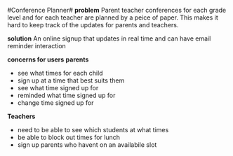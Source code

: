 #Conference Planner#
**problem** Parent teacher conferences for each grade level and for each teacher are planned by a peice of paper. This makes it hard to keep track of the updates for parents and teachers.

**solution** An online signup that updates in real time and can have email reminder interaction

**concerns for users**
__parents__
* see what times for each child
* sign up at a time that best suits them
* see what time signed up for
* reminded what time signed up for
* change time signed up for

__Teachers__
* need to be able to see which students at what times
* be able to block out times for lunch
* sign up parents who havent on an availabile slot